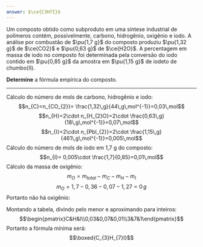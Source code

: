 ```yaml
---
answer: $\ce{C3H7I}$
---
```


Um composto obtido como subproduto em uma síntese industrial de polímeros contém, possivelmente, carbono, hidrogênio, oxigênio e iodo. A análise por combustão de $\pu{1,7 g}$ do composto produziu $\pu{1,32 g}$ de $\ce{CO2}$ e $\pu{0,63 g}$ de $\ce{H2O}$. A percentagem em massa de iodo no composto foi determinada pela conversão do iodo contido em $\pu{0,85 g}$ da amostra em $\pu{1,15 g}$ de iodeto de chumbo(II).

**Determine** a fórmula empírica do composto.

---

Cálculo do número de mols de carbono, hidrogênio e iodo:
$$n_{C}=n_{CO_{2}}= \frac{1,32\,g}{44\,g\,mol^{-1}}=0,03\,mol$$
$$n_{H}=2\cdot n_{H_{2}O}=2\cdot \frac{0,63\,g}{18\,g\,mol^{-1}}=0,07\,mol$$
$$n_{I}=2\cdot n_{PbI_{2}}=2\cdot \frac{1,15\,g}{461\,g\,mol^{-1}}=0,005\,mol$$
Cálculo do número de mols de iodo em 1,7 g do composto:
$$n_{I}= 0,005\cdot \frac{1,7}{0,85}=0,01\,mol$$
Cálculo da massa de oxigênio:
$$m_O=m_{total}-m_{C}-m_H-m_{I}$$
$$m_{O}=1,7-0,36-0,07-1,27=0\,g$$
Portanto não há oxigênio:

Montando a tabela, divindo pelo menor e aproximando para inteiros:
$$\begin{pmatrix}C&H&I\\0,03&0,07&0,01\\3&7&1\end{pmatrix}$$
Portanto a fórmula mínima será:
$$\boxed{C_{3}H_{7}I}$$
